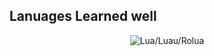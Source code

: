 ## Lanuages Learned well
<div style="width: inherit;height: 20; text-align: center;">
  <img src="https://skillicons.dev/icons?i=lua" alt="Lua/Luau/Rolua">
</div>
